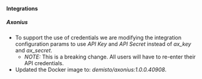 
#### Integrations
##### Axonius
- To support the use of credentials we are modifying the integration configuration params to use *API Key* and *API Secret* instead of *ax_key* and *ax_secret*.
  - *NOTE:* This is a breaking change. All users will have to re-enter their API credentials.
- Updated the Docker image to: *demisto/axonius:1.0.0.40908*.

